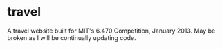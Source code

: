 travel
======

A travel website built for MIT's 6.470 Competition, January 2013. May be broken as I will be continually updating code. 
